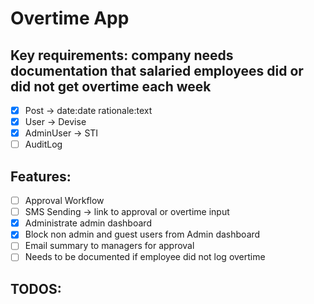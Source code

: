 # Overtime App

## Key requirements: company needs documentation that salaried employees did or did not get overtime each week

- [x] Post -> date:date rationale:text
- [x] User -> Devise
- [x] AdminUser -> STI
- [ ] AuditLog

## Features:
- [ ] Approval Workflow
- [ ] SMS Sending -> link to approval or overtime input
- [x] Administrate admin dashboard
- [x] Block non admin and guest users from Admin dashboard
- [ ] Email summary to managers for approval
- [ ] Needs to be documented if employee did not log overtime

## TODOS:
  
